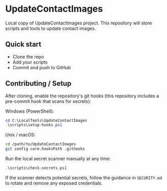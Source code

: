 # UpdateContactImages

Local copy of UpdateContactImages project. This repository will store scripts and tools to update contact images.

## Quick start

- Clone the repo
- Add your scripts
- Commit and push to GitHub

## Contributing / Setup

After cloning, enable the repository's git hooks (this repository includes a pre-commit hook that scans for secrets):

Windows (PowerShell):

```powershell
cd C:\LocalTools\UpdateContactImages
.\scripts\setup-hooks.ps1
```

Unix / macOS:

```bash
cd /path/to/UpdateContactImages
git config core.hooksPath .githooks
```

Run the local secret scanner manually at any time:

```powershell
.\scripts\check-secrets.ps1
```

If the scanner detects potential secrets, follow the guidance in `SECURITY.md` to rotate and remove any exposed credentials.
